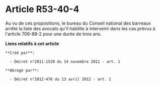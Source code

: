 # Article R53-40-4

Au vu de ces propositions, le bureau du Conseil national des barreaux arrête la liste des avocats qu'il habilite à intervenir
dans les cas prévus à l'article 706-88-2 pour une durée de trois ans.

**Liens relatifs à cet article**

	**Créé par**:

	  - Décret n°2011-1520 du 14 novembre 2011 - art. 1

	**Abrogé par**:

	  - Décret n°2012-476 du 13 avril 2012 - art. 1
